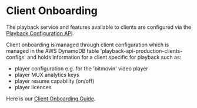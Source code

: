 # Client Onboarding

The playback service and features available to clients are configured via the [Playback Configuration API](../reference/Playback-Configuration-API.yaml).

Client onboarding is managed through client configuration which is managed in the AWS DynamoDB table 'playback-api-production-clients-configs' and holds
information for a client specific for playback such as:

- player configuration e.g. for the 'bitmovin' video player
- player MUX analytics keys
- player resume capability (on/off)
- player licences

Here is our [Client Onboarding Guide](https://streamuk.atlassian.net/wiki/spaces/DEV/pages/3792502785/Client+Onboarding).
